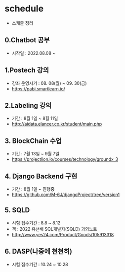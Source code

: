 # schedule
- 스케줄 정리
## 0.Chatbot 공부
- 시작일 : 2022.08.08 ~ 

## 1.Postech 강의
- 강좌 운영시기 : 08. 08(월) ~ 09. 30(금)
- https://pabi.smartlearn.io/

## 2.Labeling 강의
- 기간 : 8월 1일 ~ 8월 11일
- http://aidata.elancer.co.kr/student/main.php

## 3. BlockChain 수업
- 기간 : 7월 13일 ~ 9월 7일
- https://projectlion.io/courses/technology/groundx_3

## 4. Django Backend 구현
- 기간 : 8월 1일 ~ 진행중
- https://github.com/M-6J/djangoProject/tree/version1

## 5. SQLD
- 시험 접수기간 : 8.8 ~ 8.12
- 책 : 2022 유선배 SQL개발자(SQLD) 과외노트
- http://www.yes24.com/Product/Goods/105913318

## 6. DASP(나중에 천천히)
- 시험 접수기간 : 10.24 ~ 10.28


